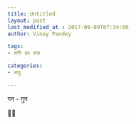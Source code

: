```yaml
---
title: Untitled
layout: post
last_modified_at : 2017-09-09T07:34:00
author: Vinay Pandey

tags:
- शनि का सच

categories:
- लघु

---
```


गन - गुन

🙏🙏
